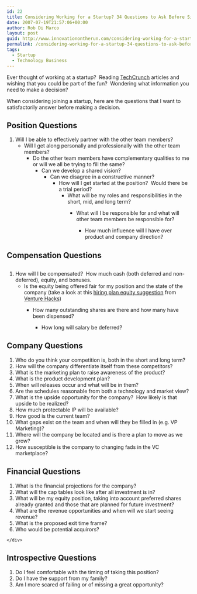 ```yaml
---
id: 22
title: Considering Working for a Startup? 34 Questions to Ask Before Signing Up.
date: 2007-07-19T21:57:06+00:00
author: Rob Di Marco
layout: post
guid: http://www.innovationontherun.com/considering-working-for-a-startup-34-questions-to-ask-before-signing-up/
permalink: /considering-working-for-a-startup-34-questions-to-ask-before-signing-up/
tags:
  - Startup
  - Technology Business
---
```

Ever thought of working at a startup?&nbsp; Reading [TechCrunch](http://www.techcrunch.com) articles and wishing that you could be part of the fun?&nbsp; Wondering what information you need to make a decision?

When considering joining a startup, here are the questions that I want to satisfactorily answer before making a decision.

## Position Questions

  1. Will I be able to effectively partner with the other team members? 
      * Will I get along personally and professionally with the other team members? 
          * Do the other team members have complementary&nbsp;qualities to me or will we all be trying to fill the same?&nbsp; 
              * Can we develop a shared vision? 
                  * Can we disagree in a constructive manner? 
                      * How will I get started at the position?&nbsp; Would there be a trial period? 
                          * What will be my roles and responsibilities in the short, mid, and long term? 
                              * What will I be responsible for and what will other team members be responsible for? 
                                  * How much influence will I have over product and company direction? </ol> 
                                ## Compensation Questions
                                
                                ## 
                                
                                  1. How will I be compensated?&nbsp; How much cash (both deferred and non-deferred), equity, and bonuses. 
                                      * Is the equity being offered fair for my position and the state of the company (take a look at this [hiring plan equity suggestion](http://www.venturehacks.com/articles/option-pool-shuffle#market) from [Venture Hacks](http://www.venturehacks.com/)) 
                                          * How many outstanding shares are there and how many have been dispensed? 
                                              * How long will salary be deferred?</ol> 
                                            ## Company Questions
                                            
                                              1. Who do you think your competition is, both in the short and long term?
                                              2. How will the company differentiate itself from these competitors?
                                              3. What is the marketing plan to raise awareness of the product? 
                                              4. What is the product development plan?
                                              5. When will releases occur and what will be in them?&nbsp; 
                                              6. Are the schedules reasonable from both a technology and market view?
                                              7. What is the upside opportunity for the company?&nbsp; How likely is that upside to be realized? 
                                              8. How much protectable IP will be available?
                                              9. How good is the current team?
                                             10. What gaps exist on the team and when will they be filled in (e.g. VP Marketing)?
                                             11. Where will the company be located and is there a plan to move as we grow?
                                             12. How susceptible is the company to changing fads in the VC marketplace?
                                            ## Financial Questions
                                            
                                              1. What is the financial projections for the company?&nbsp; 
                                              2. What will the cap tables look like after all investment is in?
                                              3. What will be my equity position, taking into account preferred shares already granted and those that are planned for future investment?
                                              4. What are the revenue opportunities and when will we start seeing revenue?
                                              5. What is the proposed exit time frame?
                                              6. <div>
                                                  Who would be potential acquirors?
                                                </div>
                                            
                                            ## Introspective Questions
                                            
                                              1. Do I feel comfortable with the timing of taking this position?
                                              2. Do I have the support from my family?
                                              3. Am I more scared of failing or of missing a great opportunity?
